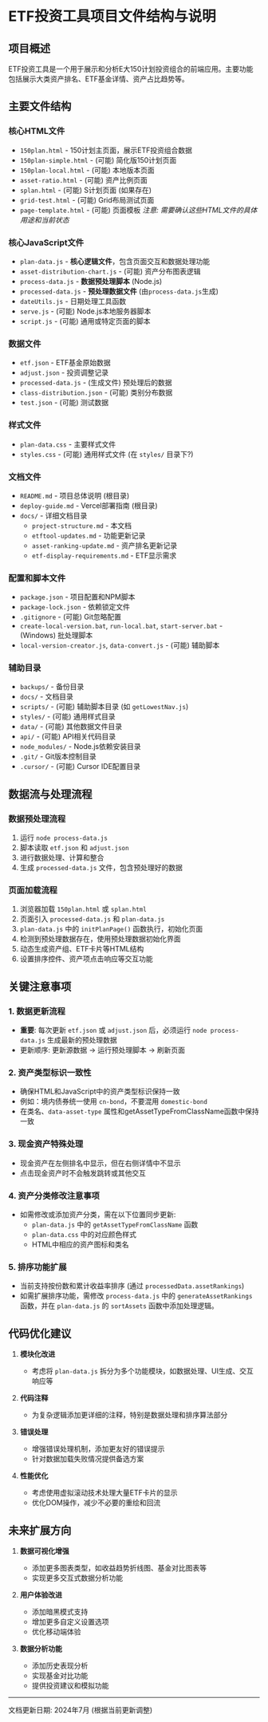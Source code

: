 # ETF投资工具项目文件结构与说明

## 项目概述
ETF投资工具是一个用于展示和分析E大150计划投资组合的前端应用。主要功能包括展示大类资产排名、ETF基金详情、资产占比趋势等。

## 主要文件结构

### 核心HTML文件
- `150plan.html` - 150计划主页面，展示ETF投资组合数据
- `150plan-simple.html` - (可能) 简化版150计划页面
- `150plan-local.html` - (可能) 本地版本页面
- `asset-ratio.html` - (可能) 资产比例页面
- `splan.html` - (可能) S计划页面 (如果存在)
- `grid-test.html` - (可能) Grid布局测试页面
- `page-template.html` - (可能) 页面模板
*注意: 需要确认这些HTML文件的具体用途和当前状态*

### 核心JavaScript文件
- `plan-data.js` - **核心逻辑文件**，包含页面交互和数据处理功能
- `asset-distribution-chart.js` - (可能) 资产分布图表逻辑
- `process-data.js` - **数据预处理脚本** (Node.js)
- `processed-data.js` - **预处理数据文件** (由`process-data.js`生成)
- `dateUtils.js` - 日期处理工具函数
- `serve.js` - (可能) Node.js本地服务器脚本
- `script.js` - (可能) 通用或特定页面的脚本

### 数据文件
- `etf.json` - ETF基金原始数据
- `adjust.json` - 投资调整记录
- `processed-data.js` - (生成文件) 预处理后的数据
- `class-distribution.json` - (可能) 类别分布数据
- `test.json` - (可能) 测试数据

### 样式文件
- `plan-data.css` - 主要样式文件
- `styles.css` - (可能) 通用样式文件 (在 `styles/` 目录下?)

### 文档文件
- `README.md` - 项目总体说明 (根目录)
- `deploy-guide.md` - Vercel部署指南 (根目录)
- `docs/` - 详细文档目录
  - `project-structure.md` - 本文档
  - `etftool-updates.md` - 功能更新记录
  - `asset-ranking-update.md` - 资产排名更新记录
  - `etf-display-requirements.md` - ETF显示需求

### 配置和脚本文件
- `package.json` - 项目配置和NPM脚本
- `package-lock.json` - 依赖锁定文件
- `.gitignore` - (可能) Git忽略配置
- `create-local-version.bat`, `run-local.bat`, `start-server.bat` - (Windows) 批处理脚本
- `local-version-creator.js`, `data-convert.js` - (可能) 辅助脚本

### 辅助目录
- `backups/` - 备份目录
- `docs/` - 文档目录
- `scripts/` - (可能) 辅助脚本目录 (如 `getLowestNav.js`)
- `styles/` - (可能) 通用样式目录
- `data/` - (可能) 其他数据文件目录
- `api/` - (可能) API相关代码目录
- `node_modules/` - Node.js依赖安装目录
- `.git/` - Git版本控制目录
- `.cursor/` - (可能) Cursor IDE配置目录

## 数据流与处理流程

### 数据预处理流程
1. 运行 `node process-data.js`
2. 脚本读取 `etf.json` 和 `adjust.json`
3. 进行数据处理、计算和整合
4. 生成 `processed-data.js` 文件，包含预处理好的数据

### 页面加载流程
1. 浏览器加载 `150plan.html` 或 `splan.html`
2. 页面引入 `processed-data.js` 和 `plan-data.js`
3. `plan-data.js` 中的 `initPlanPage()` 函数执行，初始化页面
4. 检测到预处理数据存在，使用预处理数据初始化界面
5. 动态生成资产组、ETF卡片等HTML结构
6. 设置排序控件、资产项点击响应等交互功能

## 关键注意事项

### 1. 数据更新流程
- **重要**: 每次更新 `etf.json` 或 `adjust.json` 后，必须运行 `node process-data.js` 生成最新的预处理数据
- 更新顺序: 更新源数据 → 运行预处理脚本 → 刷新页面

### 2. 资产类型标识一致性
- 确保HTML和JavaScript中的资产类型标识保持一致
- 例如：境内债券统一使用 `cn-bond`，不要混用 `domestic-bond`
- 在类名、`data-asset-type` 属性和getAssetTypeFromClassName函数中保持一致

### 3. 现金资产特殊处理
- 现金资产在左侧排名中显示，但在右侧详情中不显示
- 点击现金资产时不会触发跳转或其他交互

### 4. 资产分类修改注意事项
- 如需修改或添加资产分类，需在以下位置同步更新:
  - `plan-data.js` 中的 `getAssetTypeFromClassName` 函数
  - `plan-data.css` 中的对应颜色样式
  - HTML中相应的资产图标和类名

### 5. 排序功能扩展
- 当前支持按份数和累计收益率排序 (通过 `processedData.assetRankings`)
- 如需扩展排序功能，需修改 `process-data.js` 中的 `generateAssetRankings` 函数，并在 `plan-data.js` 的 `sortAssets` 函数中添加处理逻辑。

## 代码优化建议

1. **模块化改进**
   - 考虑将 `plan-data.js` 拆分为多个功能模块，如数据处理、UI生成、交互响应等

2. **代码注释**
   - 为复杂逻辑添加更详细的注释，特别是数据处理和排序算法部分

3. **错误处理**
   - 增强错误处理机制，添加更友好的错误提示
   - 针对数据加载失败情况提供备选方案

4. **性能优化**
   - 考虑使用虚拟滚动技术处理大量ETF卡片的显示
   - 优化DOM操作，减少不必要的重绘和回流

## 未来扩展方向

1. **数据可视化增强**
   - 添加更多图表类型，如收益趋势折线图、基金对比图表等
   - 实现更多交互式数据分析功能

2. **用户体验改进**
   - 添加暗黑模式支持
   - 增加更多自定义设置选项
   - 优化移动端体验

3. **数据分析功能**
   - 添加历史表现分析
   - 实现基金对比功能
   - 提供投资建议和模拟功能

---

文档更新日期: 2024年7月 (根据当前更新调整) 